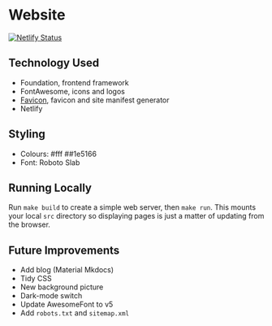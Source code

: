 # Website
[![Netlify Status](https://api.netlify.com/api/v1/badges/ab959bf4-4ec9-46d5-9257-363d05e20d19/deploy-status)](https://app.netlify.com/sites/channon-dev/deploys)

## Technology Used
- Foundation, frontend framework
- FontAwesome, icons and logos
- [Favicon](https://favicon.io/favicon-generator/), favicon and site manifest generator
- Netlify

## Styling
- Colours: #fff ##1e5166
- Font: Roboto Slab

## Running Locally
Run `make build` to create a simple web server, then `make run`. This mounts your local `src` directory so displaying pages is just a matter of updating from the browser.

## Future Improvements
- Add blog (Material Mkdocs)
- Tidy CSS
- New background picture
- Dark-mode switch
- Update AwesomeFont to v5
- Add `robots.txt` and `sitemap.xml`
